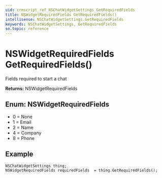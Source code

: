 ```yaml
---
uid: crmscript_ref_NSChatWidgetSettings_GetRequiredFields
title: NSWidgetRequiredFields GetRequiredFields()
intellisense: NSChatWidgetSettings.GetRequiredFields
keywords: NSChatWidgetSettings, GetRequiredFields
so.topic: reference
---
```


# NSWidgetRequiredFields GetRequiredFields()

Fields required to start a chat

**Returns:** NSWidgetRequiredFields

## Enum: NSWidgetRequiredFields

* 0 = None
* 1 = Email
* 2 = Name
* 4 = Company
* 8 = Phone


## Example

```crmscript
NSChatWidgetSettings thing;
NSWidgetRequiredFields requiredFields  = thing.GetRequiredFields();
```

